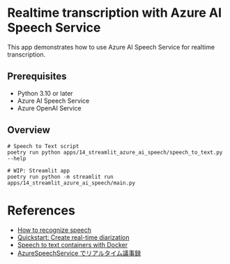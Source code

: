 # Realtime transcription with Azure AI Speech Service

This app demonstrates how to use Azure AI Speech Service for realtime transcription.

## Prerequisites

- Python 3.10 or later
- Azure AI Speech Service
- Azure OpenAI Service

## Overview

```shell
# Speech to Text script
poetry run python apps/14_streamlit_azure_ai_speech/speech_to_text.py --help

# WIP: Streamlit app
poetry run python -m streamlit run apps/14_streamlit_azure_ai_speech/main.py
```

# References

- [How to recognize speech](https://learn.microsoft.com/azure/ai-services/speech-service/how-to-recognize-speech?pivots=programming-language-python)
- [Quickstart: Create real-time diarization](https://learn.microsoft.com/azure/ai-services/speech-service/get-started-stt-diarization?tabs=windows&pivots=programming-language-python)
- [Speech to text containers with Docker](https://learn.microsoft.com/azure/ai-services/speech-service/speech-container-stt?tabs=container&pivots=programming-language-python)
- [AzureSpeechService でリアルタイム議事録](https://zenn.dev/o_ken_surprise/articles/991f5b592b91ee)

